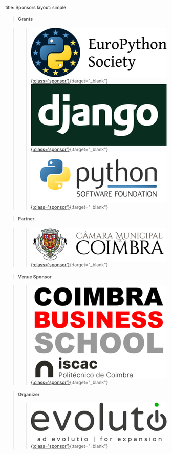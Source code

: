 title: Sponsors
layout: simple

<div markdown="1" class="row">


<div markdown="1" class="col-12 flex-sponsors-organizer">

> #### Grants

> > [![europython](/static/images/sponsors/eps.png){:class='sponsor'}](https://www.europython-society.org/){:target="_blank"}
> > [![djangosoftwarefoundation](/static/images/sponsors/dsf.png){:class='sponsor'}](https://www.djangoproject.com/){:target="_blank"}
> > [![pythonsoftwarefoundation](/static/images/sponsors/logo-psf.svg){:class='sponsor'}](https://www.python.org/psf-landing/){:target="_blank"}


</div>

<div markdown="1" class="col-12 col-md-4">

> #### Partner

> > [![cbs](/static/images/sponsors/cmc.png){:class='sponsor'}](https://www.cm-coimbra.pt/){:target="_blank"}

</div>

<div markdown="1" class="col-12 col-md-4">

> #### Venue Sponsor

> > [![cbs](/static/images/sponsors/cbs_iscac.png){:class='sponsor'}](https://bs.iscac.pt/){:target="_blank"}


</div>

<div markdown="1" class="col-12 col-md-4">

> #### Organizer
>
> > [![evolutio](/static/images/sponsors/evolutio.png){:class='sponsor'}](https://evolutio.pt/){:target="_blank"}

</div>
